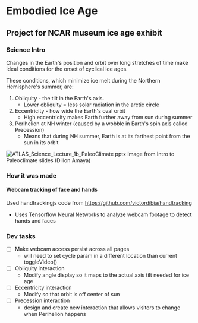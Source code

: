 # Embodied Ice Age

## Project for NCAR museum ice age exhibit

### Science Intro
Changes in the Earth's position and orbit over long stretches of time make ideal conditions for the onset of cyclical ice ages. 

These conditions, which minimize ice melt during the Northern Hemisphere's summer, are:
1. Obliquity - the tilt in the Earth's axis. 
   * Lower obliquity = less solar radiation in the arctic circle
2. Eccentricity - how wide the Earth's oval orbit
   * High eccentricity makes Earth further away from sun during summer
3. Perihelion at NH winter (caused by a wobble in Earth's spin axis called Precession)
   * Means that during NH summer, Earth is at its farthest point from the sun in its orbit

![ATLAS_Science_Lecture_1b_PaleoClimate pptx](https://user-images.githubusercontent.com/5427601/201539533-83bad28c-f5d9-4758-851f-cbc17997b340.jpg)
Image from Intro to Paleoclimate slides (Dillon Amaya)

### How it was made
#### Webcam tracking of face and hands
Used handtrackingjs code from https://github.com/victordibia/handtracking
* Uses Tensorflow Neural Networks to analyze webcam footage to detect hands and faces

### Dev tasks
- [ ] Make webcam access persist across all pages
    * will need to set cycle param in a different location than current toggleVideo()
- [ ] Obliquity interaction
    * Modify angle display so it maps to the actual axis tilt needed for ice age
- [ ] Eccentricity interaction
    * Modify so that orbit is off center of sun
- [ ] Precession interaction
    * design and create new interaction that allows visitors to change when Perihelion happens
